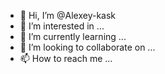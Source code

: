 - 👋 Hi, I’m @Alexey-kask
- 👀 I’m interested in ...
- 🌱 I’m currently learning ...
- 💞️ I’m looking to collaborate on ...
- 📫 How to reach me ...

<!---
Alexey-kask/Alexey-kask is a ✨ special ✨ repository because its `README.md` (this file) appears on your GitHub profile.
You can click the Preview link to take a look at your changes.
--->

